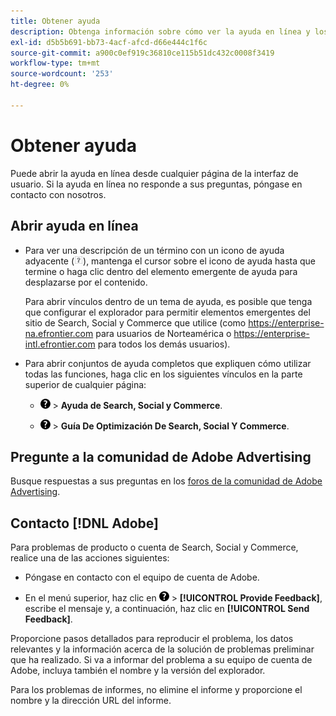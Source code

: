 ```yaml
---
title: Obtener ayuda
description: Obtenga información sobre cómo ver la ayuda en línea y los recursos de la comunidad, y cómo obtener asistencia técnica.
exl-id: d5b5b691-bb73-4acf-afcd-d66e444c1f6c
source-git-commit: a900c0ef919c36810ce115b51dc432c0008f3419
workflow-type: tm+mt
source-wordcount: '253'
ht-degree: 0%

---
```


# Obtener ayuda

Puede abrir la ayuda en línea desde cualquier página de la interfaz de usuario. Si la ayuda en línea no responde a sus preguntas, póngase en contacto con nosotros.

## Abrir ayuda en línea

* Para ver una descripción de un término con un icono de ayuda adyacente (![icono de ayuda](/help/search-social-commerce/assets/help-field.png "icono de ayuda")), mantenga el cursor sobre el icono de ayuda hasta que termine o haga clic dentro del elemento emergente de ayuda para desplazarse por el contenido.

  Para abrir vínculos dentro de un tema de ayuda, es posible que tenga que configurar el explorador para permitir elementos emergentes del sitio de Search, Social y Commerce que utilice (como https://enterprise-na.efrontier.com para usuarios de Norteamérica o https://enterprise-intl.efrontier.com para todos los demás usuarios).

* Para abrir conjuntos de ayuda completos que expliquen cómo utilizar todas las funciones, haga clic en los siguientes vínculos en la parte superior de cualquier página:

   * ![Ayuda](/help/search-social-commerce/assets/help-main-menu.png "Ayuda") > **Ayuda de Search, Social y Commerce**.

   * ![Ayuda](/help/search-social-commerce/assets/help-main-menu.png "Ayuda") > **Guía De Optimización De Search, Social Y Commerce**.

## Pregunte a la comunidad de Adobe Advertising

Busque respuestas a sus preguntas en los [foros de la comunidad de Adobe Advertising](https://experienceleaguecommunities.adobe.com/t5/adobe-advertising/ct-p/adobe-advertising-cloud-community?profile.language=es).

## Contacto [!DNL Adobe]

Para problemas de producto o cuenta de Search, Social y Commerce, realice una de las acciones siguientes:

* Póngase en contacto con el equipo de cuenta de Adobe.

* En el menú superior, haz clic en ![Ayuda](/help/search-social-commerce/assets/help-main-menu.png "Ayuda") > **[!UICONTROL Provide Feedback]**, escribe el mensaje y, a continuación, haz clic en **[!UICONTROL Send Feedback]**.

Proporcione pasos detallados para reproducir el problema, los datos relevantes y la información acerca de la solución de problemas preliminar que ha realizado. Si va a informar del problema a su equipo de cuenta de Adobe, incluya también el nombre y la versión del explorador.

Para los problemas de informes, no elimine el informe y proporcione el nombre y la dirección URL del informe.
